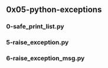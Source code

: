 ## 0x05-python-exceptions
### 0-safe_print_list.py
### 5-raise_exception.py
### 6-raise_exception_msg.py
